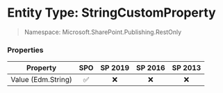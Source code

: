 # Entity Type: StringCustomProperty

> Namespace: Microsoft.SharePoint.Publishing.RestOnly

### Properties

Property | SPO | SP 2019 | SP 2016 | SP 2013
----------|:---:|:-------:|:-------:|:-------:
Value (Edm.String) | ✅ | ❌ | ❌ | ❌